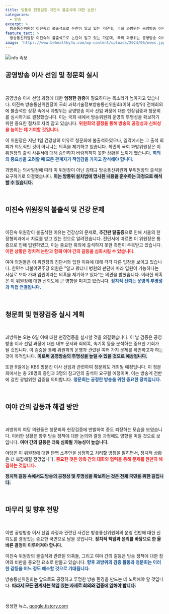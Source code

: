 ```yaml
---
title: 방통위 현장검증 이진숙 불출석에 대한 논란!
categories:
  - 방송
excerpt: >
  방송통신위원장 이진숙의 불출석으로 논란이 일고 있는 가운데, 국회 과방위는 공영방송 이사 선임 관련 청문회와 현장검증을 추진 중이다. 이 위원장의 건강 이유로 인한 불출석이 가짜라는 의혹도 제기되며, 오는 6일과 9일 청문회가 예정돼 주목받고 있다.
feature_text: >
  방송통신위원장 이진숙의 불출석으로 논란이 일고 있는 가운데, 국회 과방위는 공영방송 이사 선임 관련 청문회와 현장검증을 추진 중이다. 이 위원장의 건강 이유로 인한 불출석이 가짜라는 의혹도 제기되며, 오는 6일과 9일 청문회가 예정돼 주목받고 있다.
image: 'https://www.behealthy4u.com/wp-content/uploads/2024/06/news.jpg'
---
```


<p><img src="https://www.behealthy4u.com/wp-content/uploads/2024/06/news.jpg" alt="info 속보" /></p>

<h2 data-ke-size="size26">공영방송 이사 선임 및 청문회 실시</h2>

<p data-ke-size="size16">&nbsp;</p>

<p>공영방송 이사 선임 과정에 대한 <b>엄정한 검증</b>이 필요하다는 목소리가 높아지고 있습니다. 이진숙 방송통신위원장이 국회 과학기술정보방송통신위원회(이하 과방위) 전체회의에 불출석한 상황 속에서 과방위는 공영방송 이사 선임 과정에 대한 현장검증과 청문회를 실시하기로 결정했습니다. 이는 국회 내에서 방송위원회 운영의 투명성을 확보하기 위한 중요한 절차로 자리 잡고 있습니다. <b><span style="color: #ee2323;">위원회의 결정을 통해 방송의 공정성과 신뢰성을 높이는 데 기여할 것입니다.</span></b> </p>

<p>이 위원장은 지난 1일 건강상의 이유로 청문회에 불출석하였으나, 일각에서는 그 출석 회피가 의도적인 것이 아니냐는 의혹을 제기하고 있습니다. 최민희 국회 과방위원장은 이 위원장의 출석 사유서에 대해 승인하지 바람직하지 못한 상황을 느끼게 했습니다. <b><span style="color: #1a5490;">회의의 중요성을 고려할 때 모든 관계자가 책임감을 가지고 참석해야 합니다.</span></b> </p>

<p>과방위는 의사일정에 따라 이 위원장이 아닌 김태규 방송통신위원회 부위원장의 출석을 요구하기로 의결했습니다. <b><span style="background-color: #21538527;">이는 방통위 설치법에 명시된 내용을 준수하는 과정으로 해석할 수 있습니다.</span></b> </p>

<p data-ke-size="size16">&nbsp;</p>

<h2 data-ke-size="size26">이진숙 위원장의 불출석 및 건강 문제</h2>

<p data-ke-size="size16">&nbsp;</p>

<p>이진숙 위원장이 불출석한 이유는 건강상의 문제로, <b>추간판 탈출증</b>으로 인해 서울의 한 정형외과에서 치료를 받고 있는 것으로 알려졌습니다. 진단서에 따르면 이 위원장은 통증으로 인해 입원하였고, 이는 중요한 회의에 출석하지 못한 측면이 주목받고 있습니다. <b><span style="color: #ee2323;">이런 상황은 정치적 논란과 함께 여야 간의 갈등을 심화시킬 수 있습니다.</span></b></p>

<p>여야 의원들은 이 위원장의 진단서와 입원 이유에 대해 각각 다른 입장을 보이고 있습니다. 한민수 더불어민주당 의원은 "알고 봤더니 병원의 판단에 따라 입원이 가능하다는 사실로 보아 가짜 입원이라는 의혹을 제기하고 있다"는 의견을 밝혔습니다. 이러한 의혹은 이 위원장에 대한 신뢰도에 큰 영향을 미치고 있습니다. <b><span style="color: #1a5490;">정치적 신뢰는 운영의 투명성과 직접 연결됩니다.</span></b></p>

<p data-ke-size="size16">&nbsp;</p>

<h2 data-ke-size="size26">청문회 및 현장검증 실시 계획</h2>

<p data-ke-size="size16">&nbsp;</p>

<p>과방위는 오는 6일 이에 대한 현장검증을 실시할 것을 의결했습니다. 이 날 검증은 공영방송 이사 선임 과정에 대한 내부 문서와 회의록, 속기록 등을 분석하는 중요한 기회가 될 것입니다. 이 검증을 통해 위원회의 운영과 관련된 여러 가지 문제를 확인하고자 하는 것이 목적입니다. <b><span style="background-color: #21538527;">이로써 공영방송의 투명성을 높일 수 있을 것으로 예상됩니다.</span></b></p>

<p>또한 9일에는 KBS 방문진 이사 선임과 관련하여 청문회도 개최될 예정입니다. 이 청문회에서는 총 28명의 증인과 3명의 참고인의 출석이 요구될 예정이며, 이는 방송계 전반에 걸친 광범위한 검증을 의미합니다. <b><span style="color: #1a5490;">청문회는 공정한 방송을 위한 중요한 장치입니다.</span></b></p>

<p data-ke-size="size16">&nbsp;</p>

<h2 data-ke-size="size26">여야 간의 갈등과 해결 방안</h2>

<p data-ke-size="size16">&nbsp;</p>

<p>과방위의 여당 의원들은 청문회와 현장검증에 반발하여 중도 퇴장하는 모습을 보였습니다. 이러한 상황은 향후 방송 정책에 대한 논의와 결정 과정에도 영향을 미칠 것으로 보입니다. <b>여야 간의 갈등은 더욱 심화될 가능성이 높습니다.</b></p>

<p>야당은 이 위원장에 대한 탄핵 소추안을 상정하고 처리할 방침을 밝히면서, 정치적 상황은 더 복잡해질 전망입니다. <b><span style="color: #ee2323;">중요한 것은 양측 간의 대화와 협력을 통해 문제를 원만히 해결하는 것입니다.</span></b> </p>

<p><b><span style="background-color: #21538527;">정치적 갈등 속에서도 방송의 공정성 및 투명성을 확보하는 것은 전체 국민을 위한 길입니다.</span></b> </p>

<p data-ke-size="size16">&nbsp;</p>

<h2 data-ke-size="size26">마무리 및 향후 전망</h2>

<p data-ke-size="size16">&nbsp;</p>

<p>이번 공영방송 이사 선임 과정과 관련된 사건은 방송통신위원회의 운영 전반에 대한 신뢰도를 결정짓는 중요한 국면으로 남을 것입니다. <b>정치적 책임과 윤리를 바탕으로 한 올바른 결정이 이루어져야 합니다.</b> </p>

<p>이진숙 위원장의 불출석과 관련된 의혹들, 그리고 여야 간의 갈등은 방송 정책에 대한 참여와 비판을 중요한 요소로 만들고 있습니다. <b><span style="color: #1a5490;">향후 과방위의 검증 활동과 청문회는 이러한 갈등을 어느 정도 해소할 것으로 기대됩니다.</span></b> </p>

<p>방송통신위원회는 앞으로도 공정하고 투명한 방송 환경을 만드는 데 노력해야 할 것입니다. <b><span style="background-color: #21538527;">따라서 모든 관계자는 책임 있는 자세로 회의와 검증에 임해야 합니다.</span></b> </p>

<p data-ke-size="size16">&nbsp;</p>
생생한 뉴스, <a href="https://qoogle.tistory.com" rel="dofollow">qoogle.tistory.com</a>


